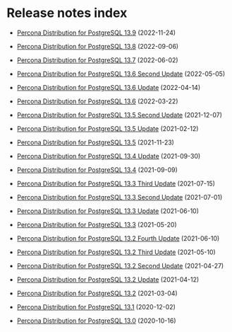 # Release notes index

* [Percona Distribution for PostgreSQL 13.9](release-notes-v13.9.md) (2022-11-24)

* [Percona Distribution for PostgreSQL 13.8](release-notes-v13.8.md) (2022-09-06)

* [Percona Distribution for PostgreSQL 13.7](release-notes-v13.7.md) (2022-06-02)

* [Percona Distribution for PostgreSQL 13.6 Second Update](release-notes-v13.6.upd2.md) (2022-05-05)

* [Percona Distribution for PostgreSQL 13.6 Update](release-notes-v13.6.upd.md) (2022-04-14)

* [Percona Distribution for PostgreSQL 13.6](release-notes-v13.6.md) (2022-03-22)

* [Percona Distribution for PostgreSQL 13.5 Second Update](release-notes-v13.5.upd2.md)  (2021-12-07)

* [Percona Distribution for PostgreSQL 13.5 Update](release-notes-v13.5.upd.md) (2021-02-12)

* [Percona Distribution for PostgreSQL 13.5](release-notes-v13.5.md) (2021-11-23)

* [Percona Distribution for PostgreSQL 13.4 Update](release-notes-v13.4.upd.md) (2021-09-30)

* [Percona Distribution for PostgreSQL 13.4](release-notes-v13.4.md) (2021-09-09)

* [Percona Distribution for PostgreSQL 13.3 Third Update](release-notes-v13.3.upd3.md) (2021-07-15)

* [Percona Distribution for PostgreSQL 13.3 Second Update](release-notes-v13.3.upd2.md)  (2021-07-01)

* [Percona Distribution for PostgreSQL 13.3 Update](release-notes-v13.3.upd.md) (2021-06-10)

* [Percona Distribution for PostgreSQL 13.3](release-notes-v13.3.md) (2021-05-20)

* [Percona Distribution for PostgreSQL 13.2 Fourth Update](release-notes-v13.2.upd4.md) (2021-06-10)

* [Percona Distribution for PostgreSQL 13.2 Third Update](release-notes-v13.2.upd3.md) (2021-05-10)

* [Percona Distribution for PostgreSQL 13.2 Second Update](release-notes-v13.2.upd2.md) (2021-04-27)

* [Percona Distribution for PostgreSQL 13.2 Update](release-notes-v13.2.upd.md) (2021-04-12)

* [Percona Distribution for PostgreSQL 13.2](release-notes-v13.2.md) (2021-03-04)

* [Percona Distribution for PostgreSQL 13.1](release-notes-v13.1.md) (2020-12-02)

* [Percona Distribution for PostgreSQL 13.0](release-notes-v13.0.md) (2020-10-16)
